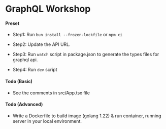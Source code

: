 # GraphQL Workshop

#### Preset

- Step1: Run `bun install --frozen-lockfile` or `npm ci`

- Step2: Update the API URL.

- Step3: Run `watch` script in package.json to generate the types files for graphql api.

- Step4: Run `dev` script

#### Todo (Basic)

- See the comments in src/App.tsx file

#### Todo (Advanced)

- Write a Dockerfile to build image (golang 1.22) & run container, running server in your local environment.

